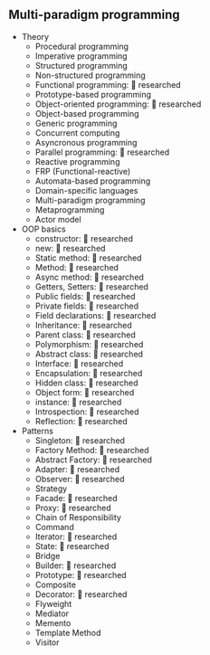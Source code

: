## Multi-paradigm programming

- Theory
  - Procedural programming
  - Imperative programming
  - Structured programming
  - Non-structured programming
  - Functional programming: 🔬 researched
  - Prototype-based programming
  - Object-oriented programming: 🔬 researched
  - Object-based programming
  - Generic programming
  - Concurrent computing
  - Asyncronous programming
  - Parallel programming: 🔬 researched
  - Reactive programming
  - FRP (Functional-reactive)
  - Automata-based programming
  - Domain-specific languages
  - Multi-paradigm programming
  - Metaprogramming
  - Actor model
- OOP basics
  - constructor: 🔬 researched
  - new: 🔬 researched
  - Static method: 🔬 researched
  - Method: 🔬 researched
  - Async method: 🔬 researched
  - Getters, Setters: 🔬 researched
  - Public fields: 🔬 researched
  - Private fields: 🔬 researched
  - Field declarations: 🔬 researched
  - Inheritance: 🔬 researched
  - Parent class: 🔬 researched
  - Polymorphism: 🔬 researched
  - Abstract class: 🔬 researched
  - Interface: 🔬 researched
  - Encapsulation: 🔬 researched
  - Hidden class: 🔬 researched
  - Object form: 🔬 researched
  - instance: 🔬 researched
  - Introspection: 🔬 researched
  - Reflection: 🔬 researched
- Patterns
  - Singleton: 🔬 researched
  - Factory Method: 🔬 researched
  - Abstract Factory: 🔬 researched
  - Adapter: 🔬 researched
  - Observer: 🔬 researched
  - Strategy
  - Facade: 🔬 researched
  - Proxy: 🔬 researched
  - Chain of Responsibility
  - Command
  - Iterator: 🔬 researched
  - State: 🔬 researched
  - Bridge
  - Builder: 🔬 researched
  - Prototype: 🔬 researched
  - Composite
  - Decorator: 🔬 researched
  - Flyweight
  - Mediator
  - Memento
  - Template Method
  - Visitor
